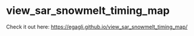 # view_sar_snowmelt_timing_map
Check it out here: https://egagli.github.io/view_sar_snowmelt_timing_map/